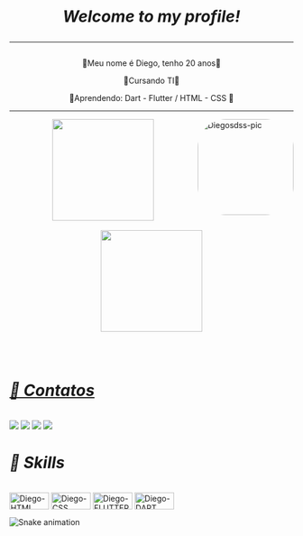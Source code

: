 
<i><h1 align="center">Welcome to my profile!</i><hr size="50"></h1>

<div class="container">
 <p align="center"> 🔹Meu nome é Diego, tenho 20 anos🔹 </p>
 <p align="center"> 🔸Cursando TI🔸 </p>
 <p align="center"> 🔹Aprendendo:
                     Dart - Flutter /
                     HTML - CSS  🔹 </p>
 
<hr size="50">
    
  </div>  
<!-- IMAGEM -->
<body>
  <div class="container-fluid">
  <img align="right" alt="Diegosdss-pic" height="170" style="border-radius:50px;" src="https://media.giphy.com/media/eSwGh3YK54JKU/giphy.gif">
  </body> 
  
  <!-- TELINHA DOS GRÁFICOS-->
<div align="center">
  <a href="https://github.com/Diegosdss">
  <img height="180em" src="https://github-readme-stats.vercel.app/api?username=Diegosdss&show_icons=true&theme=Blue&include_all_commits=true&count_private=true"/>
    <br></br>
  <img height="180em" src="https://github-readme-stats.vercel.app/api/top-langs/?username=Diegosdss&layout=compact&langs_count=7&theme=Blue">
</div>

  <br></br>
  
  
  
  <i><h1>🌊 Contatos</h1></i>
  <div style="display: inline_block"><br>
  
  
  
  <!-- SIMBOLOS DOS CONTATOS -->
  <div>
  <a href="https://www.youtube.com/channel/UCFU5V3Bebcfc890pulWmHTQ" target="_blank"><img src="https://img.shields.io/badge/YouTube-FF0000?style=for-the-badge&logo=youtube&logoColor=white" target="_blank"></a>
  <a href="https://www.instagram.com/diego.guedes1" target="_blank"><img src="https://img.shields.io/badge/-Instagram-%23E4405F?style=for-the-badge&logo=instagram&logoColor=white" target="_blank"></a>
 	<a href="https://www.twitch.tv/iGhTsz" target="_blank"><img src="https://img.shields.io/badge/Twitch-9146FF?style=for-the-badge&logo=twitch&logoColor=white" target="_blank"></a>
 <a href="https://discord.gg/HZ4khmpp" target="_blank"><img src="https://img.shields.io/badge/Discord-7289DA?style=for-the-badge&logo=discord&logoColor=white" target="_blank"></a>
  </div>
  
  ##
  
   <div> 
     <i><h1>🚀 Skills</h1></i>
  <div style="display: inline_block"><br>
  <img align="center" alt="Diego-HTML" height="30" width="70" src="https://img.shields.io/badge/HTML5-E34F26?style=for-the-badge&logo=html5&logoColor=white">
  <img align="center" alt="Diego-CSS" height="30" width="70" src="https://img.shields.io/badge/CSS3-1572B6?style=for-the-badge&logo=css3&logoColor=white">
  <img align="center" alt="Diego-FLUTTER" height="30" width="70" src="https://img.shields.io/badge/Flutter-02569B?style=for-the-badge&logo=flutter&logoColor=white">
  <img align="center" alt="Diego-DART" height="30" width="70" src="https://img.shields.io/badge/Dart-0175C2?style=for-the-badge&logo=dart&logoColor=white"
 
  </div>    
  </div> 
    
     
  ![Snake animation](https://github.com/Diegosdss/Diegosdss/blob/output/github-contribution-grid-snake.svg)
  </div>
     
    
  
  
  
